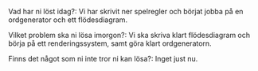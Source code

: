 Vad har ni löst idag?: Vi har skrivit ner spelregler och börjat jobba på en ordgenerator och ett flödesdiagram.

Vilket problem ska ni lösa imorgon?: Vi ska skriva klart flödesdiagram och börja på ett renderingssystem, samt göra klart ordgeneratorn.

Finns det något som ni inte tror ni kan lösa?: Inget just nu.